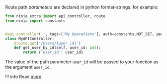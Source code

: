 
Route path _parameters_ are declared in python format-strings.
for example:

```python hl_lines="7 8"
from ninja_extra import api_controller, route
from ninja import constants


@api_controller('', tags=['My Operations'], auth=constants.NOT_SET, permissions=[])
class MyAPIController:
    @route.get('/users/{user_id}')
    def get_user_by_id(self, user_id: int):
        return {'user_id': user_id}
```

The value of the path parameter `user_id` will be passed to your function as the argument `user_id`.

!!! info
    Read [more](https://django-ninja.rest-framework.com/tutorial/path-params/)
